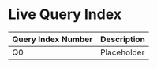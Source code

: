 # Live Query Index

| Query Index Number | Description |
| ----------------- | ----------- |
| Q0 | Placeholder |
